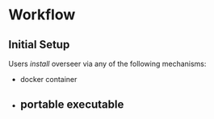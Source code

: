 # Workflow

## Initial Setup

Users *install* overseer via any of the following mechanisms:

- docker container
- portable executable
  - 